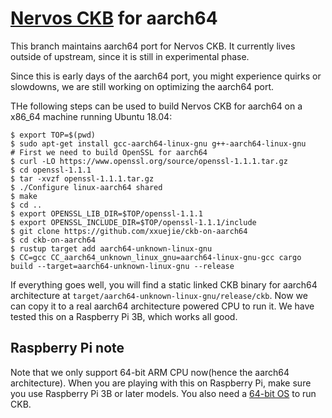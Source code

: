 # [Nervos CKB](https://github.com/nervosnetwork/ckb) for aarch64

This branch maintains aarch64 port for Nervos CKB. It currently lives outside of upstream, since it is still in experimental phase.

Since this is early days of the aarch64 port, you might experience quirks or slowdowns, we are still working on optimizing the aarch64 port.

THe following steps can be used to build Nervos CKB for aarch64 on a x86_64 machine running Ubuntu 18.04:

```
$ export TOP=$(pwd)
$ sudo apt-get install gcc-aarch64-linux-gnu g++-aarch64-linux-gnu
# First we need to build OpenSSL for aarch64
$ curl -LO https://www.openssl.org/source/openssl-1.1.1.tar.gz
$ cd openssl-1.1.1
$ tar -xvzf openssl-1.1.1.tar.gz
$ ./Configure linux-aarch64 shared
$ make
$ cd ..
$ export OPENSSL_LIB_DIR=$TOP/openssl-1.1.1
$ export OPENSSL_INCLUDE_DIR=$TOP/openssl-1.1.1/include
$ git clone https://github.com/xxuejie/ckb-on-aarch64
$ cd ckb-on-aarch64
$ rustup target add aarch64-unknown-linux-gnu
$ CC=gcc CC_aarch64_unknown_linux_gnu=aarch64-linux-gnu-gcc cargo build --target=aarch64-unknown-linux-gnu --release
```

If everything goes well, you will find a static linked CKB binary for aarch64 architecture at `target/aarch64-unknown-linux-gnu/release/ckb`. Now we can copy it to a real aarch64 architecture powered CPU to run it. We have tested this on a Raspberry Pi 3B, which works all good.

## Raspberry Pi note

Note that we only support 64-bit ARM CPU now(hence the aarch64 architecture). When you are playing with this on Raspberry Pi, make sure you use Raspberry Pi 3B or later models. You also need a [64-bit OS](https://www.raspberrypi.org/forums/viewtopic.php?t=275370) to run CKB.
